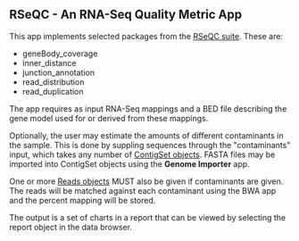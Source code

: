 **RSeQC - An RNA-Seq Quality Metric App**
-----------------------------------------

This app implements selected packages from the [RSeQC
suite](http://code.google.com/p/rseqc/wiki/Manual). These are:

* geneBody_coverage
* inner_distance
* junction_annotation
* read_distribution
* read_duplication

The app requires as input RNA-Seq mappings and a BED file describing the
gene model used for or derived from these mappings.

Optionally, the user may estimate the amounts of different contaminants in
the sample. This is done by suppling sequences through the "contaminants"
input, which takes any number of [ContigSet
objects](http://wiki.dnanexus.com/Types/ContigSet). FASTA files may be
imported into ContigSet objects using the **Genome Importer** app.

One or more [Reads objects](http://wiki.dnanexus.com/Types/Reads) MUST also
be given if contaminants are given. The reads will be matched against each
contaminant using the BWA app and the percent mapping will be stored.

The output is a set of charts in a report that can be viewed by selecting
the report object in the data browser.
